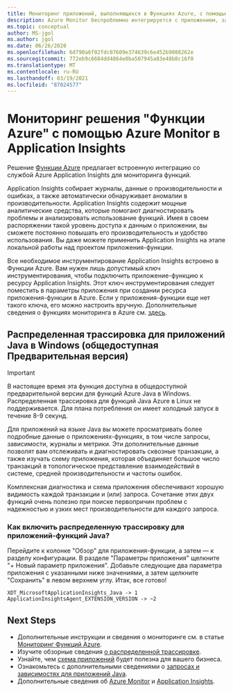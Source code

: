 ```yaml
---
title: Мониторинг приложений, выполняющихся в Функциях Azure, с помощью Application Insights (Azure Monitor) | Документация Майкрософт
description: Azure Monitor беспроблемно интегрируется с приложением, запущенным в решении "Функции Azure", и позволяет почти мгновенно отслеживать производительность и выявлять проблемы с приложениями.
ms.topic: conceptual
author: MS-jgol
ms.author: jgol
ms.date: 06/26/2020
ms.openlocfilehash: 6d790a6f02fdc07609e374639c6e452b9088262e
ms.sourcegitcommit: 772eb9c6684dd4864e0ba507945a83e48b8c16f0
ms.translationtype: MT
ms.contentlocale: ru-RU
ms.lasthandoff: 03/19/2021
ms.locfileid: "87024577"
---
```

# <a name="monitoring-azure-functions-with-azure-monitor-application-insights"></a>Мониторинг решения "Функции Azure" с помощью Azure Monitor в Application Insights

Решение [Функции Azure](../../azure-functions/functions-overview.md) предлагает встроенную интеграцию со службой Azure Application Insights для мониторинга функций. 

Application Insights собирает журналы, данные о производительности и ошибках, а также автоматически обнаруживает аномалии в производительности. Application Insights содержит мощные аналитические средства, которые помогают диагностировать проблемы и анализировать использование функций. Имея в своем распоряжении такой уровень доступа к данным о приложении, вы сможете постоянно повышать его производительность и удобство использования. Вы даже можете применить Application Insights на этапе локальной работы над проектом приложения-функции. 

Все необходимое инструментирование Application Insights встроено в Функции Azure. Вам нужен лишь допустимый ключ инструментирования, чтобы подключить приложение-функцию к ресурсу Application Insights. Этот ключ инструментирования следует поместить в параметры приложения при создании ресурса приложения-функции в Azure. Если у приложения-функции еще нет такого ключа, его можно настроить вручную. Дополнительные сведения о функциях мониторинга в Azure см. [здесь](../../azure-functions/functions-monitoring.md?tabs=cmd).

## <a name="distributed-tracing-for-java-applications-on-windows-public-preview"></a>Распределенная трассировка для приложений Java в Windows (общедоступная Предварительная версия)

> [!IMPORTANT]
> В настоящее время эта функция доступна в общедоступной предварительной версии для функций Azure Java в Windows. Распределенная трассировка для функций Java Azure в Linux не поддерживается. Для плана потребления он имеет холодный запуск в течение 8-9 секунд.

Для приложений на языке Java вы можете просматривать более подробные данные о приложениях-функциях, в том числе запросы, зависимости, журналы и метрики. Эти дополнительные данные позволят вам отслеживать и диагностировать сквозные транзакции, а также изучать схему приложения, которая объединяет большое число транзакций в топологическое представление взаимодействий в системе, средней производительности и частоты ошибок.

Комплексная диагностика и схема приложения обеспечивают хорошую видимость каждой транзакции и (или) запроса. Сочетание этих двух функций очень полезно при поиске первопричин проблем с надежностью и узких мест производительности для каждого запроса.

### <a name="how-to-enable-distributed-tracing-for-java-function-apps"></a>Как включить распределенную трассировку для приложений-функций Java?

Перейдите к колонке "Обзор" для приложения-функции, а затем — к разделу конфигурации. В разделе "Параметры приложения" щелкните "+ Новый параметр приложения". Добавьте следующие два параметра приложения с указанными ниже значениями, а затем щелкните "Сохранить" в левом верхнем углу. Итак, все готово!

```
XDT_MicrosoftApplicationInsights_Java -> 1
ApplicationInsightsAgent_EXTENSION_VERSION -> ~2
```

## <a name="next-steps"></a>Next Steps

* Дополнительные инструкции и сведения о мониторинге см. в статье [Мониторинг Функций Azure](../../azure-functions/functions-monitoring.md).
* Изучите обзорные сведения [о распределенной трассировке](./distributed-tracing.md).
* Узнайте, чем [схема приложений](./app-map.md?tabs=net) будет полезна для вашего бизнеса.
* Ознакомьтесь с дополнительными сведениями о [запросах и зависимостях для приложений Java](./java-in-process-agent.md).
* Дополнительные сведения об [Azure Monitor](../overview.md) и [Application Insights](./app-insights-overview.md).
